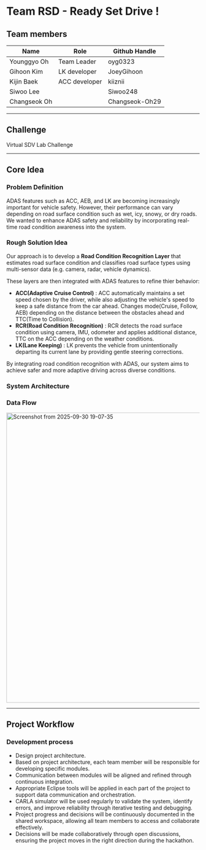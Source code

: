 # Team RSD - Ready Set Drive !


## Team members
|Name|Role|Github Handle|
|----|----|----|
|Younggyo Oh|Team Leader|oyg0323|
|Gihoon Kim|LK developer| JoeyGihoon|
|Kijin Baek|ACC developer| kiiznii|
|Siwoo Lee||Siwoo248|
|Changseok Oh||Changseok-Oh29|


---
## Challenge
Virtual SDV Lab Challenge

---
## Core Idea
### Problem Definition
ADAS features such as ACC, AEB, and LK are becoming increasingly important for vehicle safety. However, their performance can vary depending on road surface condition such as wet, icy, snowy, or dry roads. We wanted to enhance ADAS safety and reliability by incorporating real-time road condition awareness into the system.

### Rough Solution Idea
Our approach is to develop a **Road Condition Recognition Layer** that estimates road surface condition and classifies road surface types using multi-sensor data (e.g. camera, radar, vehicle dynamics).

These layers are then integrated with ADAS features to refine thier behavior:
- **ACC(Adaptive Cruise Control)** : ACC automatically maintains a set speed chosen by the driver, while also adjusting the vehicle's speed to keep a safe distance from the car ahead. Changes mode(Cruise, Follow, AEB) depending on the distance between the obstacles ahead and TTC(Time to Collision).
- **RCR(Road Condition Recognition)** : RCR detects the road surface condition using camera, IMU, odometer and applies additional distance, TTC on the ACC depending on the weather conditions.
- **LK(Lane Keeping)** : LK prevents the vehicle from unintentionally departing its current lane by providing gentle steering corrections.

By integrating road condition recognition with ADAS, our system aims to achieve safer and more adaptive driving across diverse conditions.

### System Architecture

### Data Flow
<img width="1602" height="755" alt="Screenshot from 2025-09-30 19-07-35" src="https://github.com/user-attachments/assets/e71f12de-2452-449a-a66c-08073fa596c1" />


---
## Project Workflow
### Development process
- Design project architecture.
- Based on project architecture, each team member will be responsible for developing specific modules.
- Communication between modules will be aligned and refined through continuous integration.
- Appropriate Eclipse tools will be applied in each part of the project to support data communication and orchestration.
- CARLA simulator will be used regularly to validate the system, identify errors, and improve reliability through iterative testing and debugging.
- Project progress and decisions will be continuously documented in the shared workspace, allowing all team members to access and collaborate effectively.
- Decisions will be made collaboratively through open discussions, ensuring the project moves in the right direction during the hackathon.



  
